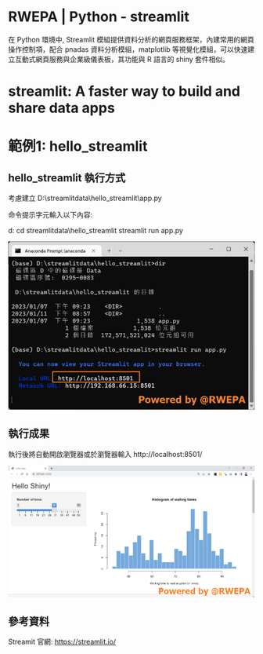 # RWEPA | Python - streamlit

在 Python 環境中, Streamlit 模組提供資料分析的網頁服務框架，內建常用的網頁操作控制項，配合 pnadas 資料分析模組，matplotlib 等視覺化模組，可以快速建立互動式網頁服務與企業級儀表板，其功能與 R 語言的 shiny 套件相似。

# streamlit: A faster way to build and share data apps

# 範例1: hello_streamlit 

## hello_streamlit 執行方式

考慮建立 D:\streamlitdata\hello_streamlit\app.py

命令提示字元輸入以下內容:

d:
cd streamlitdata\hello_streamlit
streamlit run app.py

![image](https://github.com/rwepa/teaching-streamlit/blob/main/images/hello_streamlit_run.png)

## 執行成果

執行後將自動開啟瀏覽器或於瀏覽器輸入 http://localhost:8501/

![image](https://github.com/rwepa/teaching-streamlit/blob/main/images/hello_streamlit.png)

## 參考資料
Streamit 官網: https://streamlit.io/
